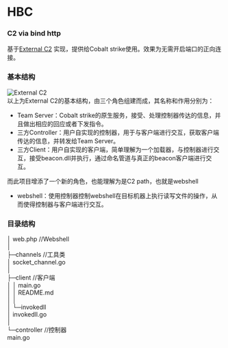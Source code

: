# HBC
### C2 via bind http  
基于[External C2](https://www.cobaltstrike.com/downloads/externalc2spec.pdf) 实现，提供给Cobalt strike使用。效果为无需开启端口的正向连接。  

### 基本结构
![External C2](https://raw.githubusercontent.com/Lz1y/imggo/master/20190701182150.png)  
以上为External C2的基本结构，由三个角色组建而成，其名称和作用分别为：  
  
- Team Server：Cobalt strike的原生服务，接受、处理控制器传达的信息，并且做出相应的回应或者下发指令。    
- 三方Controller：用户自实现的控制器，用于与客户端进行交互，获取客户端传达的信息，并转发给Team Server。  
- 三方Client：用户自实现的客户端，简单理解为一个加载器，与控制器进行交互，接受beacon.dll并执行，通过命名管道与真正的beacon客户端进行交互。  

而此项目增添了一个新的角色，也能理解为是C2 path，也就是webshell  
- webshell：使用控制器控制webshell在目标机器上执行读写文件的操作，从而使得控制器与客户端进行交互。  
  

### 目录结构
│  web.php   //Webshell  
│  
├─channels   //工具类  
│      socket_channel.go  
│  
├─client     //客户端  
│  │  main.go  
│  │  README.md  
│  │  
│  └─invokedll  
│          invokedll.go  
│  
└─controller //控制器  
        main.go  
         
        
